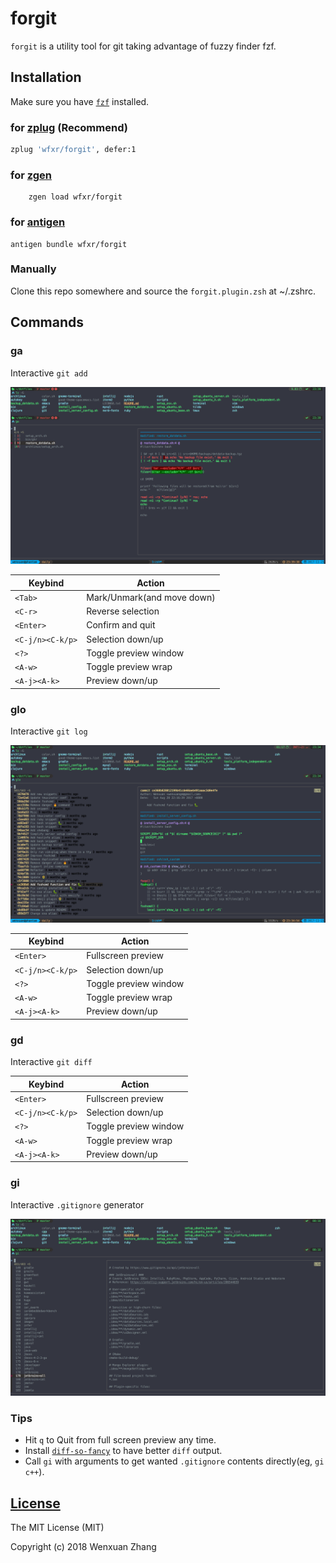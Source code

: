 # forgit

`forgit` is a utility tool for git taking advantage of fuzzy finder fzf.

## Installation

Make sure you have [`fzf`](https://github.com/junegunn/fzf) installed.

### for [zplug](https://github.com/zplug/zplug) (Recommend)

``` zsh
zplug 'wfxr/forgit', defer:1
```

### for [zgen](https://github.com/tarjoilija/zgen)
```
    zgen load wfxr/forgit
```

### for [antigen](https//github.com/zsh-users/antigen)

```
antigen bundle wfxr/forgit
```

### Manually

Clone this repo somewhere and source the `forgit.plugin.zsh` at ~/.zshrc.

## Commands

### ga

Interactive `git add`

![screenshot](screenshot-ga.png)

| Keybind          | Action                     |
| ---------------- | -------------------------- |
| `<Tab>`          | Mark/Unmark(and move down) |
| `<C-r>`          | Reverse selection          |
| `<Enter>`        | Confirm and quit           |
| `<C-j/n><C-k/p>` | Selection down/up          |
| `<?>`            | Toggle preview window      |
| `<A-w>`          | Toggle preview wrap        |
| `<A-j><A-k>`     | Preview down/up            |

### glo

Interactive `git log`

![screenshot](screenshot-glo.png)

| Keybind          | Action                |
| ---------------- | --------------------- |
| `<Enter>`        | Fullscreen preview    |
| `<C-j/n><C-k/p>` | Selection down/up     |
| `<?>`            | Toggle preview window |
| `<A-w>`          | Toggle preview wrap   |
| `<A-j><A-k>`     | Preview down/up       |

### gd

Interactive `git diff`

| Keybind          | Action                |
| ---------------- | --------------------- |
| `<Enter>`        | Fullscreen preview    |
| `<C-j/n><C-k/p>` | Selection down/up     |
| `<?>`            | Toggle preview window |
| `<A-w>`          | Toggle preview wrap   |
| `<A-j><A-k>`     | Preview down/up       |

### gi

Interactive `.gitignore` generator

![screenshot](screenshot-gi.png)

### Tips

- Hit `q` to Quit from full screen preview any time.
- Install [`diff-so-fancy`](https://github.com/so-fancy/diff-so-fancy) to have better `diff` output.
- Call `gi` with arguments to get wanted `.gitignore` contents directly(eg, `gi c++`).

## [License](LICENSE.txt)

The MIT License (MIT)

Copyright (c) 2018 Wenxuan Zhang
